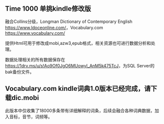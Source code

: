 ## Time 1000 单挑kindle修改版

融合Collins分级，Longman Dictionary of Contemporary English <https://www.ldoceonline.com/>，Vocabulary.com <https://www.vocabulary.com/>

提供Html可用于修改成mobi,azw3,epub格式，相关资源也可进行数据分析和处理。

数据处理相关的所有数据保存在<https://1drv.ms/u/s!Ao9Of0JgO6MUowyI_AnM5k475TcJ>，为SQL Server的bak备份文件。

## Vocabulary.com kindle词典1.0版本已经完成，请下载dic.mobi

此版本中仅收集了18000多条带有详细解释的词条，后续会融合各种词典数据，加入音标，音节，词频等。
